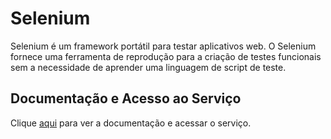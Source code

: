 # Selenium

Selenium é um framework portátil para testar aplicativos web. O Selenium fornece uma ferramenta de reprodução para a criação de testes funcionais sem a necessidade de aprender uma linguagem de script de teste.

## Documentação e Acesso ao Serviço

Clique [aqui](https://www.selenium.dev) para ver a documentação e acessar o serviço.